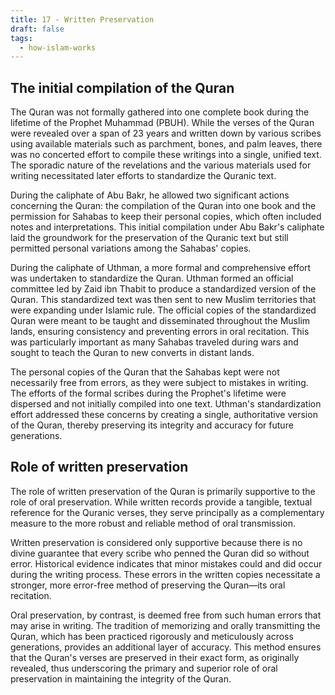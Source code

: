 ```yaml
---
title: 17 - Written Preservation
draft: false
tags:
  - how-islam-works
---
```

## The initial compilation of the Quran

The Quran was not formally gathered into one complete book during the lifetime of the Prophet Muhammad (PBUH). While the verses of the Quran were revealed over a span of 23 years and written down by various scribes using available materials such as parchment, bones, and palm leaves, there was no concerted effort to compile these writings into a single, unified text. The sporadic nature of the revelations and the various materials used for writing necessitated later efforts to standardize the Quranic text.

During the caliphate of Abu Bakr, he allowed two significant actions concerning the Quran: the compilation of the Quran into one book and the permission for Sahabas to keep their personal copies, which often included notes and interpretations. This initial compilation under Abu Bakr's caliphate laid the groundwork for the preservation of the Quranic text but still permitted personal variations among the Sahabas' copies.

During the caliphate of Uthman, a more formal and comprehensive effort was undertaken to standardize the Quran. Uthman formed an official committee led by Zaid ibn Thabit to produce a standardized version of the Quran. This standardized text was then sent to new Muslim territories that were expanding under Islamic rule. The official copies of the standardized Quran were meant to be taught and disseminated throughout the Muslim lands, ensuring consistency and preventing errors in oral recitation. This was particularly important as many Sahabas traveled during wars and sought to teach the Quran to new converts in distant lands.

The personal copies of the Quran that the Sahabas kept were not necessarily free from errors, as they were subject to mistakes in writing. The efforts of the formal scribes during the Prophet's lifetime were dispersed and not initially compiled into one text. Uthman's standardization effort addressed these concerns by creating a single, authoritative version of the Quran, thereby preserving its integrity and accuracy for future generations.

## Role of written preservation
The role of written preservation of the Quran is primarily supportive to the role of oral preservation. While written records provide a tangible, textual reference for the Quranic verses, they serve principally as a complementary measure to the more robust and reliable method of oral transmission.

Written preservation is considered only supportive because there is no divine guarantee that every scribe who penned the Quran did so without error. Historical evidence indicates that minor mistakes could and did occur during the writing process. These errors in the written copies necessitate a stronger, more error-free method of preserving the Quran—its oral recitation.

Oral preservation, by contrast, is deemed free from such human errors that may arise in writing. The tradition of memorizing and orally transmitting the Quran, which has been practiced rigorously and meticulously across generations, provides an additional layer of accuracy. This method ensures that the Quran's verses are preserved in their exact form, as originally revealed, thus underscoring the primary and superior role of oral preservation in maintaining the integrity of the Quran.